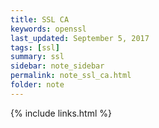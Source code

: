 ```yaml
---
title: SSL CA
keywords: openssl 
last_updated: September 5, 2017
tags: [ssl]
summary: ssl 
sidebar: note_sidebar
permalink: note_ssl_ca.html
folder: note 
---
```




{% include links.html %}
